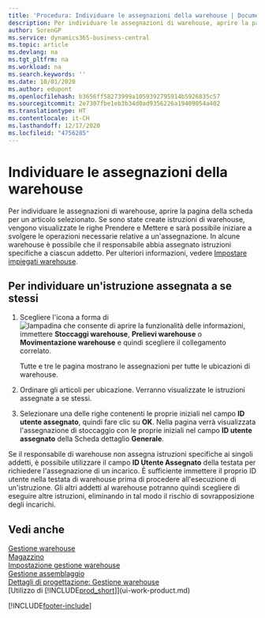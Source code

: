 ```yaml
---
title: 'Procedura: Individuare le assegnazioni della warehouse | Documenti Microsoft'
description: Per individuare le assegnazioni di warehouse, aprire la pagina della scheda per un articolo selezionato. Se sono state create istruzioni di warehouse, vengono visualizzate le righe Prendere e Mettere e sarà possibile iniziare a svolgere le operazioni necessarie relative a un'assegnazione. In alcune warehouse è possibile che il responsabile abbia assegnato istruzioni specifiche a ciascun addetto.
author: SorenGP
ms.service: dynamics365-business-central
ms.topic: article
ms.devlang: na
ms.tgt_pltfrm: na
ms.workload: na
ms.search.keywords: ''
ms.date: 10/01/2020
ms.author: edupont
ms.openlocfilehash: b3656ff58273999a1059392795914b5926835c57
ms.sourcegitcommit: 2e7307fbe1eb3b34d0ad9356226a19409054a402
ms.translationtype: HT
ms.contentlocale: it-CH
ms.lasthandoff: 12/17/2020
ms.locfileid: "4756285"
---
```

# <a name="find-your-warehouse-assignments"></a>Individuare le assegnazioni della warehouse
Per individuare le assegnazioni di warehouse, aprire la pagina della scheda per un articolo selezionato. Se sono state create istruzioni di warehouse, vengono visualizzate le righe Prendere e Mettere e sarà possibile iniziare a svolgere le operazioni necessarie relative a un'assegnazione. In alcune warehouse è possibile che il responsabile abbia assegnato istruzioni specifiche a ciascun addetto. Per ulteriori informazioni, vedere [Impostare impiegati warehouse](warehouse-how-to-set-up-warehouse-employees.md).

## <a name="to-find-an-instruction-assigned-to-you"></a>Per individuare un'istruzione assegnata a se stessi  
1.  Scegliere l'icona a forma di ![lampadina che consente di aprire la funzionalità delle informazioni](media/ui-search/search_small.png "Informazioni sull'operazione che si desidera eseguire"), immettere **Stoccaggi warehouse**, **Prelievi warehouse** o **Movimentazione warehouse** e quindi scegliere il collegamento correlato.

    Tutte e tre le pagina mostrano le assegnazioni per tutte le ubicazioni di warehouse.  

2. Ordinare gli articoli per ubicazione. Verranno visualizzate le istruzioni assegnate a se stessi.  
3. Selezionare una delle righe contenenti le proprie iniziali nel campo **ID utente assegnato**, quindi fare clic su **OK**. Nella pagina verrà visualizzata l'assegnazione di stoccaggio con le proprie iniziali nel campo **ID utente assegnato** della Scheda dettaglio **Generale**.  

Se il responsabile di warehouse non assegna istruzioni specifiche ai singoli addetti, è possibile utilizzare il campo **ID Utente Assegnato** della testata per richiedere l'assegnazione di un incarico. È sufficiente immettere il proprio ID utente nella testata di warehouse prima di procedere all'esecuzione di un'istruzione. Gli altri addetti al warehouse potranno quindi scegliere di eseguire altre istruzioni, eliminando in tal modo il rischio di sovrapposizione degli incarichi.  

## <a name="see-also"></a>Vedi anche  
[Gestione warehouse](warehouse-manage-warehouse.md)  
[Magazzino](inventory-manage-inventory.md)  
[Impostazione gestione warehouse](warehouse-setup-warehouse.md)     
[Gestione assemblaggio](assembly-assemble-items.md)    
[Dettagli di progettazione: Gestione warehouse](design-details-warehouse-management.md)  
[Utilizzo di [!INCLUDE[prod_short](includes/prod_short.md)]](ui-work-product.md) 


[!INCLUDE[footer-include](includes/footer-banner.md)]
